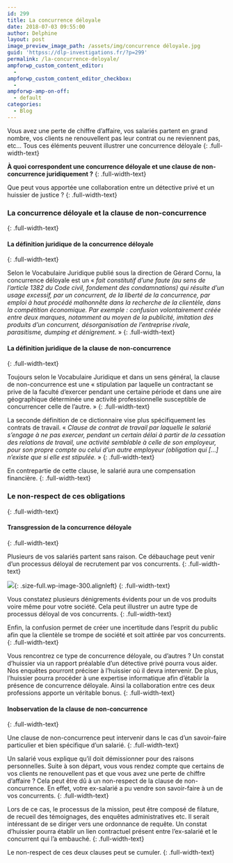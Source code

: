 ```yaml
---
id: 299
title: La concurrence déloyale
date: 2018-07-03 09:55:00
author: Delphine
layout: post
image_preview_image_path: /assets/img/concurrence déloyale.jpg
guid: 'httpss://dlp-investigations.fr/?p=299'
permalink: /la-concurrence-deloyale/
ampforwp_custom_content_editor:
  -
ampforwp_custom_content_editor_checkbox:
  -
ampforwp-amp-on-off:
  - default
categories:
  - Blog
---
```


Vous avez une perte de chiffre d’affaire, vos salari&eacute;s partent en grand nombre, vos clients ne renouvellent pas leur contrat ou ne reviennent pas, etc… Tous ces &eacute;l&eacute;ments peuvent illustrer une concurrence d&eacute;loyale
{: .full-width-text}

**&Agrave; quoi correspondent une concurrence d&eacute;loyale et une clause de non-concurrence juridiquement ?**
{: .full-width-text}

Que peut vous apport&eacute;e une collaboration entre un d&eacute;tective priv&eacute; et un huissier de justice ?
{: .full-width-text}

### La concurrence d&eacute;loyale et la clause de non-concurrence
{: .full-width-text}

#### La d&eacute;finition juridique de la concurrence d&eacute;loyale
{: .full-width-text}

Selon le Vocabulaire Juridique publi&eacute; sous la direction de G&eacute;rard Cornu, la concurrence d&eacute;loyale est un &laquo; *fait constitutif d’une faute (au sens de l’article 1382 du Code civil, fondement des condamnations) qui r&eacute;sulte d’un usage excessif, par un concurrent, de la libert&eacute; de la concurrence, par emploi &agrave; haut proc&eacute;d&eacute; malhonn&ecirc;te dans la recherche de la client&egrave;le, dans la comp&eacute;tition &eacute;conomique. Par exemple : confusion volontairement cr&eacute;&eacute;e entre deux marques, notamment au moyen de la publicit&eacute;, imitation des produits d’un concurrent, d&eacute;sorganisation de l’entreprise rivale, parasitisme, dumping et d&eacute;nigrement.* &raquo;
{: .full-width-text}

#### La d&eacute;finition juridique de la clause de non-concurrence
{: .full-width-text}

Toujours selon le Vocabulaire Juridique et dans un sens g&eacute;n&eacute;ral, la clause de non-concurrence est une &laquo; stipulation par laquelle un contractant se prive de la facult&eacute; d’exercer pendant une certaine p&eacute;riode et dans une aire g&eacute;ographique d&eacute;termin&eacute;e une activit&eacute; professionnelle susceptible de concurrencer celle de l’autre. &raquo;
{: .full-width-text}

La seconde d&eacute;finition de ce dictionnaire vise plus sp&eacute;cifiquement les contrats de travail. &laquo; *Clause de contrat de travail par laquelle le salari&eacute; s’engage &agrave; ne pas exercer, pendant un certain d&eacute;lai &agrave; partir de la cessation des relations de travail, une activit&eacute; semblable &agrave; celle de son employeur, pour son propre compte ou celui d’un autre employeur (obligation qui […] n’existe que si elle est stipul&eacute;e.* &raquo;
{: .full-width-text}

En contrepartie de cette clause, le salari&eacute; aura une compensation financi&egrave;re.
{: .full-width-text}

### Le non-respect de ces obligations
{: .full-width-text}

#### Transgression de la concurrence d&eacute;loyale
{: .full-width-text}

Plusieurs de vos salari&eacute;s partent sans raison. Ce d&eacute;bauchage peut venir d’un processus d&eacute;loyal de recrutement par vos concurrents.
{: .full-width-text}

![](httpss://i1.wp.com/dlp-investigations.fr/wp-content/uploads/2018/06/concurrence-déloyale.jpg?resize=176%2C162&amp;ssl=1){: .size-full.wp-image-300.alignleft}
{: .full-width-text}

Vous constatez plusieurs d&eacute;nigrements &eacute;vidents pour un de vos produits voire m&ecirc;me pour votre soci&eacute;t&eacute;. Cela peut illustrer un autre type de processus d&eacute;loyal de vos concurrents.
{: .full-width-text}

Enfin, la confusion permet de cr&eacute;er une incertitude dans l’esprit du public afin que la client&egrave;le se trompe de soci&eacute;t&eacute; et soit attir&eacute;e par vos concurrents.
{: .full-width-text}

Vous rencontrez ce type de concurrence d&eacute;loyale, ou d’autres ? Un constat d’huissier via un rapport pr&eacute;alable d’un d&eacute;tective priv&eacute; pourra vous aider. Nos enqu&ecirc;tes pourront pr&eacute;ciser &agrave; l’huissier o&ugrave; il devra intervenir. De plus, l’huissier pourra proc&eacute;der &agrave; une expertise informatique afin d’&eacute;tablir la pr&eacute;sence de concurrence d&eacute;loyale. Ainsi la collaboration entre ces deux professions apporte un v&eacute;ritable bonus.
{: .full-width-text}

#### Inobservation de la clause de non-concurrence
{: .full-width-text}

Une clause de non-concurrence peut intervenir dans le cas d’un savoir-faire particulier et bien sp&eacute;cifique d’un salari&eacute;.
{: .full-width-text}

Un salari&eacute; vous explique qu’il doit d&eacute;missionner pour des raisons personnelles. Suite &agrave; son d&eacute;part, vous vous rendez compte que certains de vos clients ne renouvellent pas et que vous avez une perte de chiffre d’affaire ? Cela peut &ecirc;tre d&ucirc; &agrave; un non-respect de la clause de non-concurrence. En effet, votre ex-salari&eacute; a pu vendre son savoir-faire &agrave; un de vos concurrents.
{: .full-width-text}

Lors de ce cas, le processus de la mission, peut &ecirc;tre compos&eacute; de filature, de recueil des t&eacute;moignages, des enqu&ecirc;tes administratives etc. Il serait int&eacute;ressant de se diriger vers une ordonnance de requ&ecirc;te. Un constat d’huissier pourra &eacute;tablir un lien contractuel pr&eacute;sent entre l’ex-salari&eacute; et le concurrent qui l’a embauch&eacute;.
{: .full-width-text}

Le non-respect de ces deux clauses peut se cumuler.
{: .full-width-text}